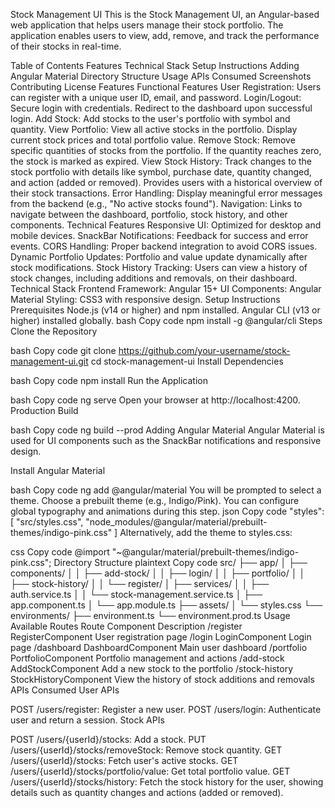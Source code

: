 Stock Management UI
This is the Stock Management UI, an Angular-based web application that helps users manage their stock portfolio. The application enables users to view, add, remove, and track the performance of their stocks in real-time.

Table of Contents
Features
Technical Stack
Setup Instructions
Adding Angular Material
Directory Structure
Usage
APIs Consumed
Screenshots
Contributing
License
Features
Functional Features
User Registration: Users can register with a unique user ID, email, and password.
Login/Logout:
Secure login with credentials.
Redirect to the dashboard upon successful login.
Add Stock:
Add stocks to the user's portfolio with symbol and quantity.
View Portfolio:
View all active stocks in the portfolio.
Display current stock prices and total portfolio value.
Remove Stock:
Remove specific quantities of stocks from the portfolio.
If the quantity reaches zero, the stock is marked as expired.
View Stock History:
Track changes to the stock portfolio with details like symbol, purchase date, quantity changed, and action (added or removed).
Provides users with a historical overview of their stock transactions.
Error Handling:
Display meaningful error messages from the backend (e.g., "No active stocks found").
Navigation:
Links to navigate between the dashboard, portfolio, stock history, and other components.
Technical Features
Responsive UI: Optimized for desktop and mobile devices.
SnackBar Notifications: Feedback for success and error events.
CORS Handling: Proper backend integration to avoid CORS issues.
Dynamic Portfolio Updates: Portfolio and value update dynamically after stock modifications.
Stock History Tracking: Users can view a history of stock changes, including additions and removals, on their dashboard.
Technical Stack
Frontend
Framework: Angular 15+
UI Components: Angular Material
Styling: CSS3 with responsive design.
Setup Instructions
Prerequisites
Node.js (v14 or higher) and npm installed.
Angular CLI (v13 or higher) installed globally.
bash
Copy code
npm install -g @angular/cli
Steps
Clone the Repository

bash
Copy code
git clone https://github.com/your-username/stock-management-ui.git
cd stock-management-ui
Install Dependencies

bash
Copy code
npm install
Run the Application

bash
Copy code
ng serve
Open your browser at http://localhost:4200.
Production Build

bash
Copy code
ng build --prod
Adding Angular Material
Angular Material is used for UI components such as the SnackBar notifications and responsive design.

Install Angular Material

bash
Copy code
ng add @angular/material
You will be prompted to select a theme. Choose a prebuilt theme (e.g., Indigo/Pink).
You can configure global typography and animations during this step.
json
Copy code
"styles": [
  "src/styles.css",
  "node_modules/@angular/material/prebuilt-themes/indigo-pink.css"
]
Alternatively, add the theme to styles.css:

css
Copy code
@import "~@angular/material/prebuilt-themes/indigo-pink.css";
Directory Structure
plaintext
Copy code
src/
├── app/
│   ├── components/
│   │   ├── add-stock/
│   │   ├── login/
│   │   ├── portfolio/
│   │   ├── stock-history/
│   │   └── register/
│   ├── services/
│   │   ├── auth.service.ts
│   │   └── stock-management.service.ts
│   ├── app.component.ts
│   └── app.module.ts
├── assets/
│   └── styles.css
└── environments/
    ├── environment.ts
    └── environment.prod.ts
Usage
Available Routes
Route	Component	Description
/register	RegisterComponent	User registration page
/login	LoginComponent	Login page
/dashboard	DashboardComponent	Main user dashboard
/portfolio	PortfolioComponent	Portfolio management and actions
/add-stock	AddStockComponent	Add a new stock to the portfolio
/stock-history	StockHistoryComponent	View the history of stock additions and removals
APIs Consumed
User APIs

POST /users/register: Register a new user.
POST /users/login: Authenticate user and return a session.
Stock APIs

POST /users/{userId}/stocks: Add a stock.
PUT /users/{userId}/stocks/removeStock: Remove stock quantity.
GET /users/{userId}/stocks: Fetch user's active stocks.
GET /users/{userId}/stocks/portfolio/value: Get total portfolio value.
GET /users/{userId}/stocks/history: Fetch the stock history for the user, showing details such as quantity changes and actions (added or removed).
